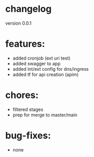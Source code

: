 # changelog
version 0.0.1

# features:
* added cronjob (ext uri test)
* added swagger to app
* added int/ext config for dns/ingress
* added tf for api creation (apim)

# chores:
* filtered stages
* prep for merge to master/main 

# bug-fixes:
* none